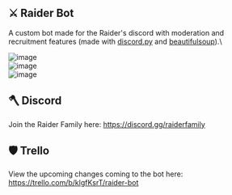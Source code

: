 ## ⚔️ Raider Bot
A custom bot made for the Raider's discord with moderation and recruitment features (made with [discord.py](https://discordpy.readthedocs.io/en/stable/api.html#) and [beautifulsoup](https://www.crummy.com/software/BeautifulSoup/bs4/doc/)).\

![image](https://user-images.githubusercontent.com/60124518/129489696-5ba6e82b-06d2-4f4c-9cee-5d3347a23912.png)\
![image](https://user-images.githubusercontent.com/60124518/129489622-029796a3-12f2-4796-a2fd-8b19c068af29.png)\
![image](https://user-images.githubusercontent.com/60124518/129489634-1070c9ce-5b53-4f25-9afd-311938347714.png)


## 🪓 Discord
Join the Raider Family here: https://discord.gg/raiderfamily

## 🛡 Trello
View the upcoming changes coming to the bot here: https://trello.com/b/klgfKsrT/raider-bot

